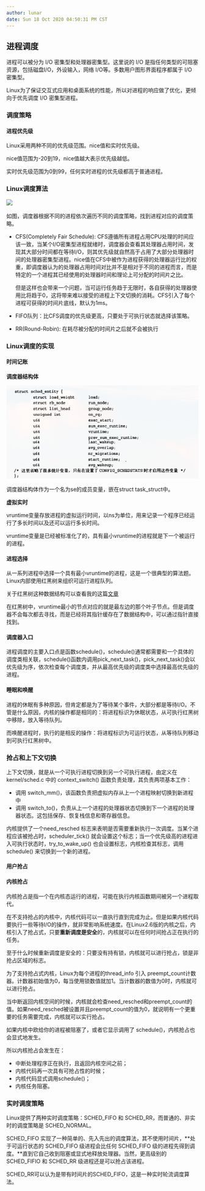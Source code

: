 ```yaml
---
author: lunar
date: Sun 18 Oct 2020 04:50:31 PM CST
---
```


## 进程调度

进程可以被分为 I/O 密集型和处理器密集型。这里说的 I/O 是指任何类型的可阻塞资源，包括磁盘I/O，外设输入，网络 I/O等。多数用户图形界面程序都属于 I/O 密集型。

Linux为了保证交互式应用和桌面系统的性能，所以对进程的响应做了优化，更倾向于优先调度 I/O 密集型进程。

### 调度策略

#### 进程优先级

Linux采用两种不同的优先级范围。nice值和实时优先级。

nice值范围为-20到19，nice值越大表示优先级越低。

实时优先级范围为0到99，任何实时进程的优先级都高于普通进程。

### Linux调度算法

![](https://pic2.zhimg.com/80/v2-c45c9dc70e5cd01404ae4a04ddd0e9a1_720w.jpg)

如图，调度器根据不同的进程依次遍历不同的调度策略，找到进程对应的调度策略。

-   CFS(Completely Fair Schedule): CFS遵循所有进程占用CPU处理的时间应该一致，当某个I/O密集型进程就绪时，调度器会查看其处理器占用时间，发现其大部分时间都在等待I/O，则其优先级就自然高于占用了大部分处理器时间的处理器密集型进程。nice值在CFS中被作为进程获得的处理器运行比的权重，即调度器认为的处理器占用时间对比并不是相对于不同的进程而言，而是特定的一个进程其已经使用的处理器时间和理论上可分配的时间片之比。

    但是这样也会带来一个问题，当可运行任务趋于无限时，各自获得的处理器使用比将趋于0，这将带来难以接受的进程上下文切换的消耗。CFS引入了每个进程可获得的时间片底线，默认为1ms。

-   FIFO队列：比CFS调度的优先级更高，只要处于可执行状态就选择该策略。

-   RR(Round-Robin): 在耗尽被分配的时间片之后就不会被执行

### Linux调度的实现

#### 时间记账

**调度器结构体**

![image-20201018204118514](https://raw.githubusercontent.com/xiaoqixian/Tiara/master/img/image-20201018204118514.png)

调度器结构体作为一个名为se的成员变量，嵌在struct task_struct中。

**虚拟实时**

vruntime变量存放进程的虚拟运行时间，以ns为单位，用来记录一个程序已经运行了多长时间以及还可以运行多长时间。

vruntime变量是已经被标准化了的，具有最小vruntime的进程就是下一个被运行的进程。

#### 进程选择

从一系列进程中选择一个具有最小vruntime的进程，这是一个很典型的算法题。Linux内部使用红黑树来组织可运行进程队列。

关于红黑树这种数据结构可以查看我的这篇[文章](https://www.cnblogs.com/lunar-ubuntu/p/13843155.html)

在红黑树中，vruntime最小的节点对应的就是最左边的那个叶子节点。但是调度器不会每次都去寻找，而是已经将其指针缓存在了数据结构中，可以通过指针直接找到。

#### 调度器入口

进程调度的主要入口点是函数schedule()，schedule()通常都需要和一个具体的调度类相关联，schedule()函数内调用pick_next_task()，pick_next_task()会以优先级为序，依次检查每个调度类，并从最高优先级的调度类中选择最高优先级的进程。

#### 睡眠和唤醒

进程的休眠有多种原因，但肯定都是为了等待某个事件，大部分都是等待I/O。不管是什么原因，内核的操作都是相同的：将进程标识为休眠状态，从可执行红黑树中移除，放入等待队列。

而唤醒进程时，执行的是相反的操作：将进程标识为可运行状态，从等待队列移动到可执行红黑树中。

### 抢占和上下文切换

上下文切换，就是从一个可执行进程切换到另一个可执行进程，由定义在 kernel/sched.c 中的 context_switch() 函数负责处理，其负责两项基本工作：

-   调用 switch_mm()，该函数负责把虚拟内存从上一个进程映射切换到新进程中
-   调用 switch_to()，负责从上一个进程的处理器状态切换到下一个进程的处理器状态。这包括保存、恢复栈信息和寄存器信息。

内核提供了一个need_resched 标志来表明是否需要重新执行一次调度。当某个进程应该被抢占时，scheduler_tick() 就会设置这个标志；当一个优先级高的进程进入可执行状态时，try_to_wake_up() 也会设置标志，内核检查其标志，调用 schedule() 来切换到一个新的进程。

#### 用户抢占

#### 内核抢占

内核抢占是指一个在内核态运行的进程，可能在执行内核函数期间被另一个进程取代。

在不支持抢占的内核中，内核代码可以一直执行直到完成为止。但是如果内核代码要执行一些等待I/O的操作，就非常影响系统速度。在Linux2.6版的内核之后，内核引入了抢占式，只要**重新调度是安全**的，内核就可以在任何时间抢占正在执行的任务。

至于什么时候重新调度是安全的：只要没有持有锁，内核就可以进行抢占，锁是非抢占区域的标志。

为了支持抢占式内核，Linux为每个进程的thread_info 引入 preempt_count计数器。计数器初始值为0，每当使用锁数值就加1。当计数器的数值为0时，内核就可以进行抢占。

当中断返回内核空间的时候，内核就会检查need_resched和preempt_count的值。如果need_resched被设置并且preempt_count的值为0，就说明有一个更重要的任务需要完成，内核就可以实行抢占。

如果内核中欧给你的进程被阻塞了，或者它显示调用了 schedule()，内核抢占也会显式地发生。

所以内核抢占会发生在：

-   中断处理程序正在执行，且返回内核空间之前；
-   内核代码再一次具有可抢占性的时候；
-   内核代码显式调用schedule()；
-   内核任务阻塞。

### 实时调度策略

Linux提供了两种实时调度策略：SCHED_FIFO 和 SCHED_RR，而普通的、非实时的调度策略是 SCHED_NORMAL。

SCHED_FIFO 实现了一种简单的、先入先出的调度算法，其不使用时间片，**处于可运行状态的 SCHED_FIFO 级进程会比任何 SCHED_FIFO 级的进程先得到调度。**直到它自己收到阻塞或显式地释放处理器。当然，更高级别的 SCHED_FIFIO 和 SCHED_RR 级进程还是可以抢占该进程。

SCHED_RR可以认为是带有时间片的SCHED_FIFO，这是一种实时轮流调度算法。